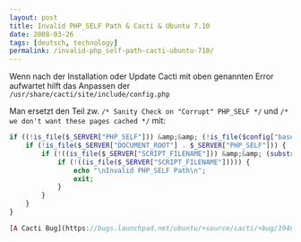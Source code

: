```yaml
---
layout: post
title: Invalid PHP_SELF Path & Cacti & Ubuntu 7.10
date: 2008-03-26
tags: [deutsch, technology]
permalink: /invalid-php_self-path-cacti-ubuntu-710/
---
```


Wenn nach der Installation oder Update Cacti mit oben genannten Error aufwartet hilft das Anpassen der `/usr/share/cacti/site/include/config.php`

Man ersetzt den Teil zw. `/* Sanity Check on "Corrupt" PHP_SELF */` und `/* we don't want these pages cached */` mit:

```php
if ((!is_file($_SERVER["PHP_SELF"])) &amp;&amp; (!is_file($config["base_path"] . '/' . $_SERVER["PHP_SELF"]))) {
    if (!is_file($_SERVER["DOCUMENT_ROOT"] . $_SERVER["PHP_SELF"])) {
        if (!((is_file($_SERVER["SCRIPT_FILENAME"])) &amp;&amp; (substr_count($_SERVER["SCRIPT_FILENAME"], $_SERVER[$
            if (!((is_file($_SERVER["SCRIPT_FILENAME"])))) {
                echo "\nInvalid PHP_SELF Path\n";
                exit;
            }
        }
    }
}

[A Cacti Bug](https://bugs.launchpad.net/ubuntu/+source/cacti/+bug/194687)